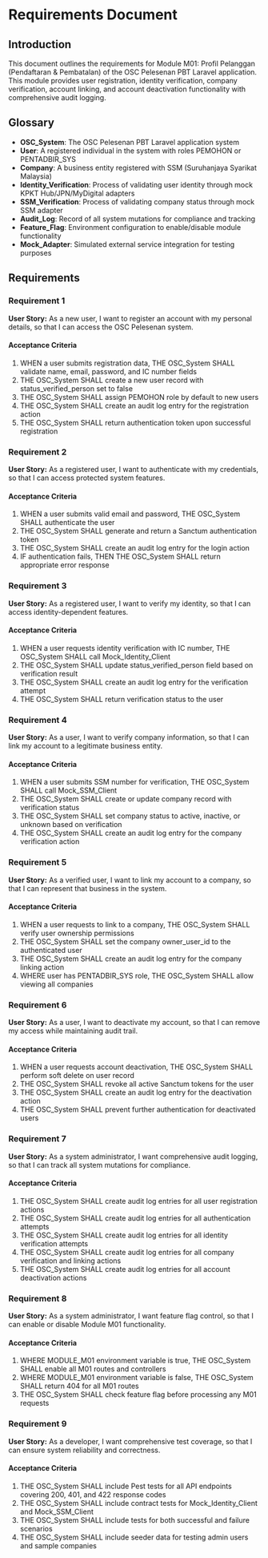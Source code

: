 # Requirements Document

## Introduction

This document outlines the requirements for Module M01: Profil Pelanggan (Pendaftaran & Pembatalan) of the OSC Pelesenan PBT Laravel application. This module provides user registration, identity verification, company verification, account linking, and account deactivation functionality with comprehensive audit logging.

## Glossary

- **OSC_System**: The OSC Pelesenan PBT Laravel application system
- **User**: A registered individual in the system with roles PEMOHON or PENTADBIR_SYS
- **Company**: A business entity registered with SSM (Suruhanjaya Syarikat Malaysia)
- **Identity_Verification**: Process of validating user identity through mock KPKT Hub/JPN/MyDigital adapters
- **SSM_Verification**: Process of validating company status through mock SSM adapter
- **Audit_Log**: Record of all system mutations for compliance and tracking
- **Feature_Flag**: Environment configuration to enable/disable module functionality
- **Mock_Adapter**: Simulated external service integration for testing purposes

## Requirements

### Requirement 1

**User Story:** As a new user, I want to register an account with my personal details, so that I can access the OSC Pelesenan system.

#### Acceptance Criteria

1. WHEN a user submits registration data, THE OSC_System SHALL validate name, email, password, and IC number fields
2. THE OSC_System SHALL create a new user record with status_verified_person set to false
3. THE OSC_System SHALL assign PEMOHON role by default to new users
4. THE OSC_System SHALL create an audit log entry for the registration action
5. THE OSC_System SHALL return authentication token upon successful registration

### Requirement 2

**User Story:** As a registered user, I want to authenticate with my credentials, so that I can access protected system features.

#### Acceptance Criteria

1. WHEN a user submits valid email and password, THE OSC_System SHALL authenticate the user
2. THE OSC_System SHALL generate and return a Sanctum authentication token
3. THE OSC_System SHALL create an audit log entry for the login action
4. IF authentication fails, THEN THE OSC_System SHALL return appropriate error response

### Requirement 3

**User Story:** As a registered user, I want to verify my identity, so that I can access identity-dependent features.

#### Acceptance Criteria

1. WHEN a user requests identity verification with IC number, THE OSC_System SHALL call Mock_Identity_Client
2. THE OSC_System SHALL update status_verified_person field based on verification result
3. THE OSC_System SHALL create an audit log entry for the verification attempt
4. THE OSC_System SHALL return verification status to the user

### Requirement 4

**User Story:** As a user, I want to verify company information, so that I can link my account to a legitimate business entity.

#### Acceptance Criteria

1. WHEN a user submits SSM number for verification, THE OSC_System SHALL call Mock_SSM_Client
2. THE OSC_System SHALL create or update company record with verification status
3. THE OSC_System SHALL set company status to active, inactive, or unknown based on verification
4. THE OSC_System SHALL create an audit log entry for the company verification action

### Requirement 5

**User Story:** As a verified user, I want to link my account to a company, so that I can represent that business in the system.

#### Acceptance Criteria

1. WHEN a user requests to link to a company, THE OSC_System SHALL verify user ownership permissions
2. THE OSC_System SHALL set the company owner_user_id to the authenticated user
3. THE OSC_System SHALL create an audit log entry for the company linking action
4. WHERE user has PENTADBIR_SYS role, THE OSC_System SHALL allow viewing all companies

### Requirement 6

**User Story:** As a user, I want to deactivate my account, so that I can remove my access while maintaining audit trail.

#### Acceptance Criteria

1. WHEN a user requests account deactivation, THE OSC_System SHALL perform soft delete on user record
2. THE OSC_System SHALL revoke all active Sanctum tokens for the user
3. THE OSC_System SHALL create an audit log entry for the deactivation action
4. THE OSC_System SHALL prevent further authentication for deactivated users

### Requirement 7

**User Story:** As a system administrator, I want comprehensive audit logging, so that I can track all system mutations for compliance.

#### Acceptance Criteria

1. THE OSC_System SHALL create audit log entries for all user registration actions
2. THE OSC_System SHALL create audit log entries for all authentication attempts
3. THE OSC_System SHALL create audit log entries for all identity verification attempts
4. THE OSC_System SHALL create audit log entries for all company verification and linking actions
5. THE OSC_System SHALL create audit log entries for all account deactivation actions

### Requirement 8

**User Story:** As a system administrator, I want feature flag control, so that I can enable or disable Module M01 functionality.

#### Acceptance Criteria

1. WHERE MODULE_M01 environment variable is true, THE OSC_System SHALL enable all M01 routes and controllers
2. WHERE MODULE_M01 environment variable is false, THE OSC_System SHALL return 404 for all M01 routes
3. THE OSC_System SHALL check feature flag before processing any M01 requests

### Requirement 9

**User Story:** As a developer, I want comprehensive test coverage, so that I can ensure system reliability and correctness.

#### Acceptance Criteria

1. THE OSC_System SHALL include Pest tests for all API endpoints covering 200, 401, and 422 response codes
2. THE OSC_System SHALL include contract tests for Mock_Identity_Client and Mock_SSM_Client
3. THE OSC_System SHALL include tests for both successful and failure scenarios
4. THE OSC_System SHALL include seeder data for testing admin users and sample companies